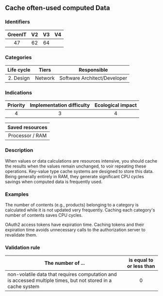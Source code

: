 ## Cache often-used computed Data

### Identifiers

| GreenIT | V2  | V3  |  V4  |
|:-------:|:---:|:---:|:----:|
|   47    | 62  | 64  |      |

### Categories

| Life cycle |  Tiers  |         Responsible          |
|:----------:|:-------:|:----------------------------:|
| 2. Design  | Network | Software Architect/Developer |

### Indications

|      Priority      | Implementation difficulty | Ecological impact |
|:------------------:|:-------------------------:|:-----------------:|
|         4          |             3             |         4         |

|                      Saved resources                      |
|:---------------------------------------------------------:|
|                      Processor / RAM                      |

### Description

When values or data calculations are resources intensive, you should cache the results when the values remain unchanged, to voir repeating these operations. 
Key-value type cache systems are designed to store this data. Being generally entirely in RAM, they generate significant CPU cycles savings when computed data is frequently used.

### Examples

The number of contents (e.g., products) belonging to a category is  calculated while it is not updated very frequently. Caching each category's number of contents saves CPU cycles.

OAuth2 access tokens have expiration time. Caching tokens and their expiration time avoids unnecessary calls to the authorization server to revalidate them.

### Validation rule

| The number of ...     | is equal to or less than   |  
|-------------------|:-------------------------:|
| non-volatile data that requires computation and is accessed multiple times, but not stored in a cache system  |  0 |
